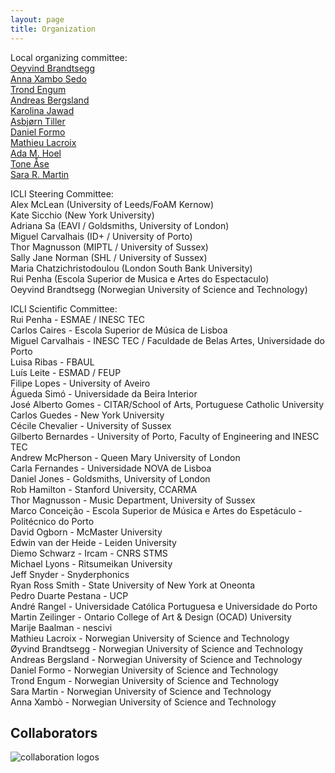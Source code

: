 ```yaml
---
layout: page
title: Organization
---
```


Local organizing committee:  
[Oeyvind Brandtsegg](https://www.ntnu.no/ansatte/oyvind.brandtsegg)  
[Anna Xambo Sedo](https://www.ntnu.no/ansatte/anna.xambo.sedo)  
[Trond Engum](https://www.ntnu.no/ansatte/trond.engum)  
[Andreas Bergsland](https://www.ntnu.no/ansatte/andreas.bergsland)  
[Karolina Jawad](https://cv2c.noblogs.org)  
[Asbjørn Tiller](https://www.ntnu.edu/employees/asbjorn.tiller)  
[Daniel Formo](https://www.ntnu.edu/employees/daniel.formo)  
[Mathieu Lacroix](https://www.ntnu.edu/employees/mathieu.lacroix)  
[Ada M. Hoel](http://adahoel.com/)  
[Tone Åse](https://www.ntnu.edu/employees/tone.ase)   
[Sara R. Martin](https://www.ntnu.edu/employees/sara.martin)

ICLI Steering Committee:  
Alex McLean (University of Leeds/FoAM Kernow)  
Kate Sicchio (New York University)  
Adriana Sa (EAVI / Goldsmiths, University of London)  
Miguel Carvalhais (ID+ / University of Porto)  
Thor Magnusson (MIPTL / University of Sussex)  
Sally Jane Norman (SHL / University of Sussex)  
Maria Chatzichristodoulou (London South Bank University)  
Rui Penha (Escola Superior de Musica e Artes do Espectaculo)  
Oeyvind Brandtsegg (Norwegian University of Science and Technology)
 
ICLI Scientific Committee:   
Rui Penha - ESMAE / INESC TEC  
Carlos Caires - Escola Superior de Música de Lisboa  
Miguel Carvalhais - INESC TEC / Faculdade de Belas Artes, Universidade do Porto  
Luisa Ribas - FBAUL  
Luís Leite - ESMAD / FEUP  
Filipe Lopes - University of Aveiro  
Águeda Simó - Universidade da Beira Interior  
José Alberto Gomes - CITAR/School of Arts, Portuguese Catholic University  
Carlos Guedes - New York University  
Cécile Chevalier - University of Sussex  
Gilberto Bernardes - University of Porto, Faculty of Engineering and INESC TEC  
Andrew McPherson - Queen Mary University of London  
Carla Fernandes - Universidade NOVA de Lisboa  
Daniel Jones - Goldsmiths, University of London   
Rob Hamilton - Stanford University, CCARMA  
Thor Magnusson - Music Department, University of Sussex  
Marco Conceição - Escola Superior de Música e Artes do Espetáculo - Politécnico do Porto  
David Ogborn - McMaster University  
Edwin van der Heide - Leiden University  
Diemo Schwarz - Ircam - CNRS STMS  
Michael Lyons - Ritsumeikan University  
Jeff Snyder - Snyderphonics  
Ryan Ross Smith - State University of New York at Oneonta  
Pedro Duarte Pestana - UCP  
André Rangel - Universidade Católica Portuguesa e Universidade do Porto  
Martin Zeilinger - Ontario College of Art & Design (OCAD) University  
Marije Baalman - nescivi  
Mathieu Lacroix - Norwegian University of Science and Technology  
Øyvind Brandtsegg - Norwegian University of Science and Technology  
Andreas Bergsland - Norwegian University of Science and Technology  
Daniel Formo - Norwegian University of Science and Technology  
Trond Engum - Norwegian University of Science and Technology  
Sara Martin - Norwegian University of Science and Technology  
Anna Xambò - Norwegian University of Science and Technology  

## Collaborators 

<img src="/liveinterfaces2020/assets/img/logos.png" alt="collaboration logos" />